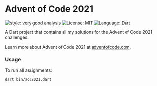 # Advent of Code 2021

[![style: very good analysis][very_good_analysis_badge]][very_good_analysis_link]
[![License: MIT][license_badge]][license_link]
[![Language: Dart][dart_badge]][dart_link]

A Dart project that contains all my solutions for the Advent of Code 2021 challenges.

Learn more about Advent of Code 2021 at [adventofcode.com](https://adventofcode.com/2021).

### Usage

To run all assignments:

```shell
dart bin/aoc2021.dart
```

[license_badge]: https://img.shields.io/badge/license-MIT-blue.svg
[license_link]: https://opensource.org/licenses/MIT
[very_good_analysis_badge]: https://img.shields.io/badge/style-very_good_analysis-B22C89.svg
[very_good_analysis_link]: https://pub.dev/packages/very_good_analysis
[dart_badge]: https://img.shields.io/badge/language-Dart-blue.svg
[dart_link]: https://dart.dev/
